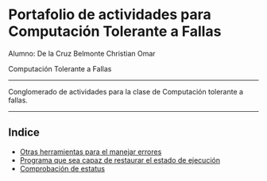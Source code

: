 # Portafolio de actividades para Computación Tolerante a Fallas

Alumno: De la Cruz Belmonte Christian Omar

Computación Tolerante a Fallas

---

Conglomerado de actividades para la clase de Computación tolerante a fallas.

---

## Indice

- [Otras herramientas para el manejar errores](https://github.com/AdarchiUDG/fault-tolerant/tree/main/act_01_tools)
- [Programa que sea capaz de restaurar el estado de ejecución](https://github.com/AdarchiUDG/fault-tolerant/tree/main/act_02_recovery)
- [Comprobación de estatus](https://github.com/AdarchiUDG/fault-tolerant/tree/main/act_03_recovery)